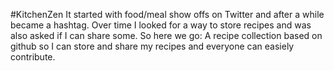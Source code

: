 #KitchenZen
It started with food/meal show offs on Twitter and after a while became a hashtag. Over time I looked for a way to store recipes and was also asked if I can share some. So here we go: A recipe collection based on github so I can store and share my recipes and everyone can easiely contribute.